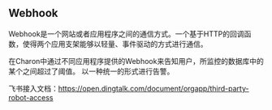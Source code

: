 
## Webhook

Webhook是一个网站或者应用程序之间的通信方式。一个基于HTTP的回调函数，使得两个应用支架能够以轻量、事件驱动的方式进行通信。

在Charon中通过不同应用程序提供的Webhook来告知用户，所监控的数据库中的某个之间超过了阈值。 以一种统一的形式进行告警。

飞书接入文档：https://open.dingtalk.com/document/orgapp/third-party-robot-access